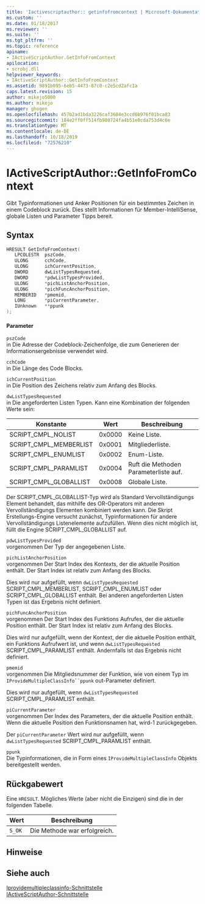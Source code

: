 ```yaml
---
title: 'Iactivescriptauthor:: getinfofromcontext | Microsoft-Dokumentation'
ms.custom: ''
ms.date: 01/18/2017
ms.reviewer: ''
ms.suite: ''
ms.tgt_pltfrm: ''
ms.topic: reference
apiname:
- IActiveScriptAuthor.GetInfoFromContext
apilocation:
- scrobj.dll
helpviewer_keywords:
- IActiveScriptAuthor::GetInfoFromContext
ms.assetid: 9891b095-6eb5-4473-87c0-c2e5cd2afc1a
caps.latest.revision: 15
author: mikejo5000
ms.author: mikejo
manager: ghogen
ms.openlocfilehash: 457b2ad1bda3226caf3604e3ccd6b976f01bca83
ms.sourcegitcommit: 184e2ff0ff514fb980724fa4b51e0cda753d4c6e
ms.translationtype: MT
ms.contentlocale: de-DE
ms.lasthandoff: 10/18/2019
ms.locfileid: "72576210"
---
```

# <a name="iactivescriptauthorgetinfofromcontext"></a>IActiveScriptAuthor::GetInfoFromContext
Gibt Typinformationen und Anker Positionen für ein bestimmtes Zeichen in einem Codeblock zurück. Dies stellt Informationen für Member-IntelliSense, globale Listen und Parameter Tipps bereit.  
  
## <a name="syntax"></a>Syntax  
  
```cpp
HRESULT GetInfoFromContext(  
   LPCOLESTR  pszCode,  
   ULONG      cchCode,  
   ULONG      ichCurrentPosition,  
   DWORD      dwListTypesRequested,  
   DWORD      *pdwListTypesProvided,  
   ULONG      *pichListAnchorPosition,  
   ULONG      *pichFuncAnchorPosition,  
   MEMBERID   *pmemid,  
   LONG       *piCurrentParameter,  
   IUnknown   **ppunk  
);  
```  
  
#### <a name="parameters"></a>Parameter  
 `pszCode`  
 in Die Adresse der Codeblock-Zeichenfolge, die zum Generieren der Informationsergebnisse verwendet wird.  
  
 `cchCode`  
 in Die Länge des Code Blocks.  
  
 `ichCurrentPosition`  
 in Die Position des Zeichens relativ zum Anfang des Blocks.  
  
 `dwListTypesRequested`  
 in Die angeforderten Listen Typen. Kann eine Kombination der folgenden Werte sein:  
  
|Konstante|Wert|Beschreibung|  
|--------------|-----------|-----------------|  
|SCRIPT_CMPL_NOLIST|0x0000|Keine Liste.|  
|SCRIPT_CMPL_MEMBERLIST|0x0001|Mitgliederliste.|  
|SCRIPT_CMPL_ENUMLIST|0x0002|Enum-Liste.|  
|SCRIPT_CMPL_PARAMLIST|0x0004|Ruft die Methoden Parameterliste auf.|  
|SCRIPT_CMPL_GLOBALLIST|0x0008|Globale Liste.|  
  
 Der SCRIPT_CMPL_GLOBALLIST-Typ wird als Standard Vervollständigungs Element behandelt, das mithilfe des OR-Operators mit anderen Vervollständigungs Elementen kombiniert werden kann. Die Skript Erstellungs-Engine versucht zunächst, Typinformationen für andere Vervollständigungs Listenelemente aufzufüllen. Wenn dies nicht möglich ist, füllt die Engine SCRIPT_CMPL_GLOBALLIST auf.  
  
 `pdwListTypesProvided`  
 vorgenommen Der Typ der angegebenen Liste.  
  
 `pichListAnchorPosition`  
 vorgenommen Der Start Index des Kontexts, der die aktuelle Position enthält. Der Start Index ist relativ zum Anfang des Blocks.  
  
 Dies wird nur aufgefüllt, wenn `dwListTypesRequested` SCRIPT_CMPL_MEMBERLIST, SCRIPT_CMPL_ENUMLIST oder SCRIPT_CMPL_GLOBALLIST enthält. Bei anderen angeforderten Listen Typen ist das Ergebnis nicht definiert.  
  
 `pichFuncAnchorPosition`  
 vorgenommen Der Start Index des Funktions Aufrufes, der die aktuelle Position enthält. Der Start Index ist relativ zum Anfang des Blocks.  
  
 Dies wird nur aufgefüllt, wenn der Kontext, der die aktuelle Position enthält, ein Funktions Aufrufwert ist, und wenn `dwListTypesRequested` SCRIPT_CMPL_PARAMLIST enthält. Andernfalls ist das Ergebnis nicht definiert.  
  
 `pmemid`  
 vorgenommen Die Mitgliedsnummer der Funktion, wie von einem Typ im `IProvideMultipleClassInfo``ppunk` out-Parameter definiert.  
  
 Dies wird nur aufgefüllt, wenn `dwListTypesRequested` SCRIPT_CMPL_PARAMLIST enthält.  
  
 `piCurrentParameter`  
 vorgenommen Der Index des Parameters, der die aktuelle Position enthält. Wenn die aktuelle Position den Funktionsnamen hat, wird-1 zurückgegeben.  
  
 Der `piCurrentParameter` Wert wird nur aufgefüllt, wenn `dwListTypesRequested` SCRIPT_CMPL_PARAMLIST enthält.  
  
 `ppunk`  
 Die Typinformationen, die in Form eines `IProvideMultipleClassInfo` Objekts bereitgestellt werden.  
  
## <a name="return-value"></a>Rückgabewert  
 Eine `HRESULT`. Mögliches Werte (aber nicht die Einzigen) sind die in der folgenden Tabelle.  
  
|Wert|Beschreibung|  
|-----------|-----------------|  
|`S_OK`|Die Methode war erfolgreich.|  
  
## <a name="remarks"></a>Hinweise  
  
## <a name="see-also"></a>Siehe auch  
 [Iprovidemultipleclassinfo-Schnittstelle](https://docs.microsoft.com/dotnet/api/microsoft.visualstudio.ole.interop.iprovidemultipleclassinfo)    
 [IActiveScriptAuthor-Schnittstelle](../../winscript/reference/iactivescriptauthor-interface.md)